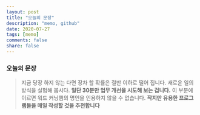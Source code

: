 ```yaml
---
layout: post
title: "오늘의 문장"
description: "memo, github"
date: 2020-07-27
tags: [memo]
comments: false
share: false
---
```


### 오늘의 문장

> 지금 당장 하지 않는 다면 장차 할 확률은 절반 이하로 떨어 집니다. 새로운 일의 방식을 실험해 봅시다. __일단 30분만 업무 개선을 시도해 보는 겁니다.__ 이 부분에 이르면 워드 커닝햄의 명언을 인용하지 않을 수 없습니다. 
> __작지만 유용한 프로그램들을 매일 작성할 것을 추천합니다__
